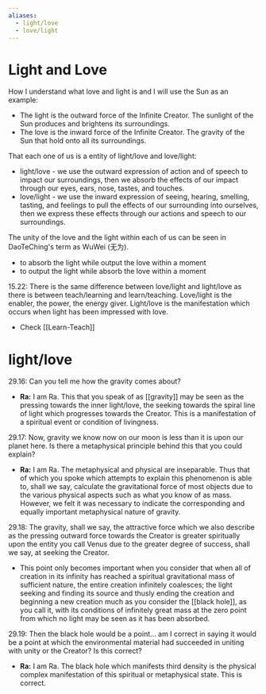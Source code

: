 ```yaml
---
aliases:
  - light/love
  - love/light
---
```

# Light and Love
How I understand what love and light is and I will use the Sun as an example:
- The light is the outward force of the Infinite Creator. The sunlight of the Sun produces and brightens its surroundings.
- The love is the inward force of the Infinite Creator. The gravity of the Sun that hold onto all its surroundings.

That each one of us is a entity of light/love and love/light:
- light/love - we use the outward expression of action and of speech to impact our surroundings, then we absorb the effects of our impact through our eyes, ears, nose, tastes, and touches.
- love/light - we use the inward expression of seeing, hearing, smelling, tasting, and feelings to pull the effects of our surrounding into ourselves, then we express these effects through our actions and speech to our surroundings.

The unity of the love and the light within each of us can be seen in DaoTeChing's term as WuWei (无为).
- to absorb the light while output the love within a moment
- to output the light while absorb the love within a moment

15.22: There is the same difference between love/light and light/love as there is between teach/learning and learn/teaching. Love/light is the enabler, the power, the energy giver. Light/love is the manifestation which occurs when light has been impressed with love.
- Check [[Learn-Teach]]

# light/love
29.16: Can you tell me how the gravity comes about?
- **Ra:** I am Ra. This that you speak of as [[gravity]] may be seen as the pressing towards the inner light/love, the seeking towards the spiral line of light which progresses towards the Creator. This is a manifestation of a spiritual event or condition of livingness.

29.17: Now, gravity we know now on our moon is less than it is upon our planet here. Is there a metaphysical principle behind this that you could explain?
- **Ra:** I am Ra. The metaphysical and physical are inseparable. Thus that of which you spoke which attempts to explain this phenomenon is able to, shall we say, calculate the gravitational force of most objects due to the various physical aspects such as what you know of as mass. However, we felt it was necessary to indicate the corresponding and equally important metaphysical nature of gravity.

29.18: The gravity, shall we say, the attractive force which we also describe as the pressing outward force towards the Creator is greater spiritually upon the entity you call Venus due to the greater degree of success, shall we say, at seeking the Creator.
- This point only becomes important when you consider that when all of creation in its infinity has reached a spiritual gravitational mass of sufficient nature, the entire creation infinitely coalesces; the light seeking and finding its source and thusly ending the creation and beginning a new creation much as you consider the [[black hole]], as you call it, with its conditions of infinitely great mass at the zero point from which no light may be seen as it has been absorbed.

29.19: Then the black hole would be a point… am I correct in saying it would be a point at which the environmental material had succeeded in uniting with unity or the Creator? Is this correct?
- **Ra:** I am Ra. The black hole which manifests third density is the physical complex manifestation of this spiritual or metaphysical state. This is correct.